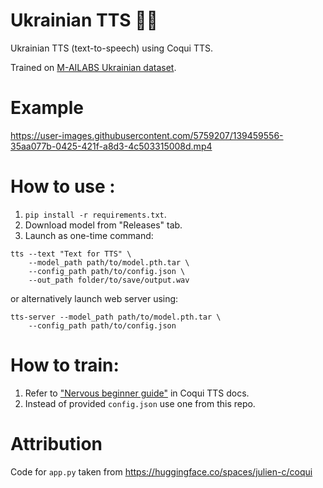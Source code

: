 # Ukrainian TTS 📢🤖
Ukrainian TTS (text-to-speech) using Coqui TTS.

Trained on [M-AILABS Ukrainian dataset](https://www.caito.de/2019/01/the-m-ailabs-speech-dataset/).  

# Example

https://user-images.githubusercontent.com/5759207/139459556-35aa077b-0425-421f-a8d3-4c503315008d.mp4

# How to use :
1. `pip install -r requirements.txt`.
2. Download model from "Releases" tab.
3. Launch as one-time command:  
```
tts --text "Text for TTS" \
    --model_path path/to/model.pth.tar \
    --config_path path/to/config.json \
    --out_path folder/to/save/output.wav
```
or alternatively launch web server using:
```
tts-server --model_path path/to/model.pth.tar \
    --config_path path/to/config.json
```

# How to train:
1. Refer to ["Nervous beginner guide"](https://tts.readthedocs.io/en/latest/tutorial_for_nervous_beginners.html) in Coqui TTS docs.
2. Instead of provided `config.json` use one from this repo.


# Attribution
Code for `app.py` taken from https://huggingface.co/spaces/julien-c/coqui